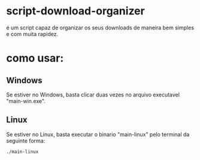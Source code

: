 # script-download-organizer
é um script capaz de organizar os seus downloads de maneira bem simples e com muita rapidez.


# como usar:

<h2>Windows</h2>
Se estiver no Windows, basta clicar duas vezes no arquivo executavel "main-win.exe".

</hr>

<h2>Linux</h2>
Se estiver no Linux, basta executar o binario "main-linux" pelo terminal da seguinte forma:

```
./main-linux
```
